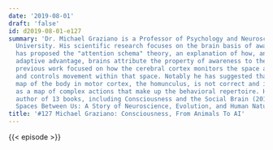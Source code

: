 ```yaml
---
date: '2019-08-01'
draft: 'false'
id: d2019-08-01-e127
summary: 'Dr. Michael Graziano is a Professor of Psychology and Neuroscience at Princeton
  University. His scientific research focuses on the brain basis of awareness. He
  has proposed the "attention schema" theory, an explanation of how, and for what
  adaptive advantage, brains attribute the property of awareness to themselves. His
  previous work focused on how the cerebral cortex monitors the space around the body
  and controls movement within that space. Notably he has suggested that the classical
  map of the body in motor cortex, the homunculus, is not correct and is better described
  as a map of complex actions that make up the behavioral repertoire. He''s also the
  author of 13 books, including Consciousness and the Social Brain (2013), and The
  Spaces Between Us: A Story of Neuroscience, Evolution, and Human Nature (2018).'
title: '#127 Michael Graziano: Consciousness, From Animals To AI'
---
```

{{< episode >}}
